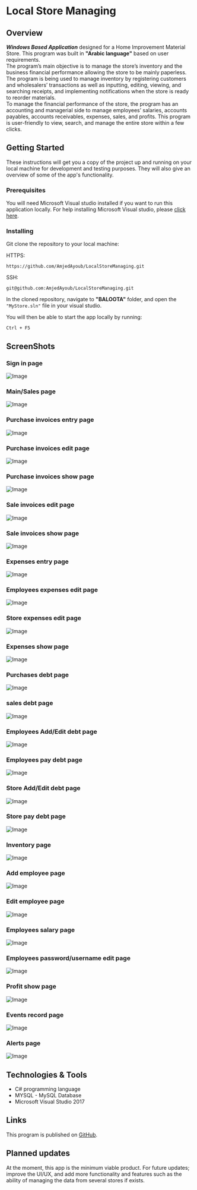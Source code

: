 # Local Store Managing

## Overview
***Windows Based Application*** designed for a Home Improvement Material Store. This program was built in **"Arabic language"** based on user requirements.\
The program’s main objective is to manage the store’s inventory and the business financial performance allowing the store to be mainly paperless. The program is being used to manage inventory by registering customers and wholesalers’ transactions as well as inputting, editing, viewing, and searching receipts, and implementing notifications when the store is ready to reorder materials.\
To manage the financial performance of the store, the program has an accounting and managerial side to manage employees’ salaries, accounts payables, accounts receivables, expenses, sales, and profits. This program is user-friendly to view, search, and manage the entire store within a few clicks.

## Getting Started
These instructions will get you a copy of the project up and running on your local machine for development and testing purposes. They will also give an overview of some of the app's functionality.

### Prerequisites
You will need Microsoft Visual studio installed if you want to run this application locally. For help installing Microsoft Visual studio, please [click here](https://visualstudio.microsoft.com/thank-you-downloading-visual-studio/?sku=community&rel=16).

### Installing
Git clone the repository to your local machine:

HTTPS:
```
https://github.com/AmjedAyoub/LocalStoreManaging.git
```
SSH:
```
git@github.com:AmjedAyoub/LocalStoreManaging.git
```
In the cloned repository, navigate to **"BALOOTA"** folder, and open the ```"MyStore.sln"``` file in your visual studio.

You will then be able to start the app locally by running:

```
Ctrl + F5
```

## ScreenShots
### Sign in page
![Image](./assets/images/1.png)
### Main/Sales page
![Image](./assets/images/2.png)
### Purchase invoices entry page
![Image](./assets/images/3.png)
### Purchase invoices edit page
![Image](./assets/images/4.png)
### Purchase invoices show page
![Image](./assets/images/5.png)
### Sale invoices edit page
![Image](./assets/images/7.png)
### Sale invoices show page
![Image](./assets/images/8.png)
### Expenses entry page
![Image](./assets/images/9.png)
### Employees expenses edit page
![Image](./assets/images/10.png)
### Store expenses edit page
![Image](./assets/images/11.png)
### Expenses show page
![Image](./assets/images/12.png)
### Purchases debt page
![Image](./assets/images/13.png)
### sales debt page
![Image](./assets/images/14.png)
### Employees Add/Edit debt page
![Image](./assets/images/15.png)
### Employees pay debt page
![Image](./assets/images/16.png)
### Store Add/Edit debt page
![Image](./assets/images/17.png)
### Store pay debt page
![Image](./assets/images/18.png)
### Inventory page
![Image](./assets/images/19.png)
### Add employee page
![Image](./assets/images/20.png)
### Edit employee page
![Image](./assets/images/21.png)
### Employees salary page
![Image](./assets/images/22.png)
### Employees password/username edit page
![Image](./assets/images/23.png)
### Profit show page
![Image](./assets/images/24.png)
### Events record page
![Image](./assets/images/25.png)
### Alerts page
![Image](./assets/images/26.png)

## Technologies & Tools
* C# programming language  
* MYSQL - MySQL Database
* Microsoft Visual Studio 2017

## Links
This program is published on [GitHub](https://github.com/AmjedAyoub/LocalStoreManaging).

## Planned updates
At the moment, this app is the minimum viable product. For future updates; improve the UI/UX, and add more functionality and features such as the ability of managing the data from several stores if exists.
